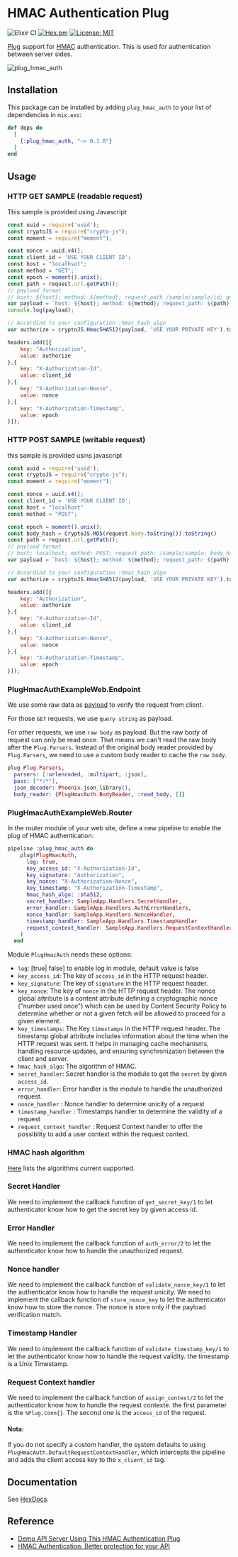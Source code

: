 # HMAC Authentication Plug

![Elixir CI](https://github.com/StephSanchez/plug_hmac_auth/workflows/Elixir%20CI/badge.svg)
[![Hex.pm](https://img.shields.io/hexpm/v/plug_hmac_auth.svg)](https://hex.pm/packages/plug_hmac_auth)
[![License: MIT](https://img.shields.io/badge/License-MIT-red.svg)](https://opensource.org/licenses/MIT)

[Plug](https://hex.pm/packages/plug) support for [HMAC](https://en.wikipedia.org/wiki/HMAC) authentication. This is used for authentication between server sides.

![plug_hmac_auth](https://user-images.githubusercontent.com/13026209/82148208-180c1380-987d-11ea-9087-96b9110c0675.png)

## Installation

This package can be installed by adding `plug_hmac_auth` to your list of dependencies in `mix.exs`:

```elixir
def deps do
  [
    {:plug_hmac_auth, "~> 0.1.0"}
  ]
end
```

## Usage

### HTTP GET SAMPLE (readable request)
This sample is provided using Javascript
```js
const uuid = require('uuid');
const cryptoJS = require("crypto-js");
const moment = require("moment");

const nonce = uuid.v4();
const client_id = 'USE YOUR CLIENT ID';
const host = "localhsot";
const method = "GET";
const epoch = moment().unix();
const path = request.url.getPath();
// payload format
// host: ${host}; method: ${method}; request_path /sample/sample/id; query_string ; nonce: holaf6; timestamp: 1693860698
var payload = `host: ${host}; method: ${method}; request_path: ${path}; query_string ; nonce: ${nonce}; timestamp: ${epoch}`;
console.log(payload);

// Accordind to your configuration :hmac_hash_algo
var authorize = cryptoJS.HmacSHA512(payload, 'USE YOUR PRIVATE KEY').toString(cryptoJS.enc.Base64);

headers.add([{
    key: "Authorization",
    value: authorize
},{
    key: "X-Authorization-Id",
    value: client_id
},{
    key: "X-Authorization-Nonce",
    value: nonce
},{
    key: "X-Authorization-Timestamp",
    value: epoch
}]);

```

### HTTP POST SAMPLE (writable request)
this sample is provided usins javascript

```js
const uuid = require('uuid');
const cryptoJS = require("crypto-js");
const moment = require("moment");

const nonce = uuid.v4();
const client_id = 'USE YOUR CLIENT ID';
const host = "localhost"
const method = "POST";

const epoch = moment().unix();
const body_hash = CryptoJS.MD5(request.body.toString()).toString()
const path = request.url.getPath();
// payload format
// host: localhost; method: POST; request_path: /sample/sample; body_hash: f6ec8fd8d77bf5e19f6a28a37353d6ef; nonce: holaf7; timestamp: 1694248700
var payload = `host: ${host}; method: ${method}; request_path: ${path}; body_hash: ${body_hash}; nonce: ${nonce}; timestamp: ${epoch}`;

// Accordind to your configuration :hmac_hash_algo
var authorize = cryptoJS.HmacSHA512(payload, 'USE YOUR PRIVATE KEY').toString(cryptoJS.enc.Base64);

headers.add([{
    key: "Authorization",
    value: authorize
},{
    key: "X-Authorization-Id",
    value: client_id
},{
    key: "X-Authorization-Nonce",
    value: nonce
},{
    key: "X-Authorization-Timestamp",
    value: epoch
}]);

```

### PlugHmacAuthExampleWeb.Endpoint

We use some raw data as [payload](https://github.com/flipay/plug_hmac_auth/blob/a978ac5051686ce1a9539a315a062009fd2045ae/lib/plug_hmac_auth.ex#L76) to verify the request from client.

For those `GET` requests, we use `query string` as payload. 

For other requests, we use `raw body` as payload. But the raw body of request can only be read once. That means we can't read the raw body after the `Plug.Parsers`. Instead of the original body reader provided by `Plug.Parsers`, we need to use a custom body reader to cache the `raw body`.

```elixir
plug Plug.Parsers,
  parsers: [:urlencoded, :multipart, :json],
  pass: ["*/*"],
  json_decoder: Phoenix.json_library(),
  body_reader: {PlugHmacAuth.BodyReader, :read_body, []}
```

### PlugHmacAuthExampleWeb.Router

In the router module of your web site, define a new pipeline to enable the plug of HMAC authentication:

```elixir
pipeline :plug_hmac_auth do
    plug(PlugHmacAuth,
      log: true,
      key_access_id: "X-Authorization-Id",
      key_signature: "Authorization",
      key_nonce: "X-Authorization-Nonce",
      key_timestamp: "X-Authorization-Timestamp",
      hmac_hash_algo: :sha512,
      secret_handler: SampleApp.Handlers.SecretHandler,
      error_handler: SampleApp.Handlers.AuthErrorHandlers,
      nonce_handler: SampleApp.Handlers.NonceHandler,
      timestamp_handler: SampleApp.Handlers.TimestampHandler
      request_context_handler: SampleApp.Handlers.RequestContextHandler
    )
  end
```

Module `PlugHmacAuth` needs these options:
- `log`: [true| false] to enable log in module, default value is false
- `key_access_id`: The key of `access_id` in the HTTP request header.
- `key_signature`: The key of `signature` in the HTTP request header.
- `key_nonce`: The key of `nonce` in the HTTP request header. The nonce global attribute is a content attribute defining a cryptographic nonce ("number used once") which can be used by Content Security Policy to determine whether or not a given fetch will be allowed to proceed for a given element.
- `key_timestamps`: The Key `timestamps` in the HTTP request header. The timestamp global attribute  includes information about the time when the HTTP request was sent. It helps in managing cache mechanisms, handling resource updates, and ensuring synchronization between the client and server.
- `hmac_hash_algo`: The algorithm of HMAC.
- `secret_handler`: Secret handler is the module to get the `secret` by given `access_id`.
- `error_handler`: Error handler is the module to handle the unauthorized request.
- `nonce_handler` : Nonce handler to determine unicity of a request
- `timestamp_handler` : Timestamps handler to determine the validity of a request
- `request_context_handler` : Request Context handler to offer the possiblity to add a user context within the request context.


### HMAC hash algorithm

[Here](https://github.com/flipay/plug_hmac_auth/blob/a978ac5051686ce1a9539a315a062009fd2045ae/lib/plug_hmac_auth.ex#L12) lists the algorithms current supported.

### Secret Handler

We need to implement the callback function of `get_secret_key/1` to let authenticator know how to get the secret key by given access id.

### Error Handler

We need to implement the callback function of `auth_error/2` to let the authenticator know how to handle the unauthorized request.

### Nonce handler

We need to implement the callback function of `validate_nonce_key/1` to let the authenticator know how to handle the request unicity. We need to implement the callback function of `store_nonce_key` to let the authenticator know how to store the nonce. The nonce is store only if the payload verification match.

### Timestamp Handler

We need to implement the callback function of `validate_timestamp_key/1` to let the authenticator know how to handle the request validity. the timestamp is a Unix Timestamp.

### Request Context handler

We need to implement the callback function of `assign_context/2` to let the authenticator know how to handle the request contexte. the first parameter is the `%Plug.Conn{}`. The second one is the `access_id` of the request.

#### Nota:
If you do not specify a custom handler, the system defaults to using `PlugHmacAuth.DefaultRequestContextHandler`, which intercepts the pipeline and adds the client access key to the `x_client_id` tag. 

## Documentation

See [HexDocs](https://hexdocs.pm/plug_hmac_auth).

## Reference

- [Demo API Server Using This HMAC Authentication Plug](https://github.com/flipay/plug_hmac_auth_example)
- [HMAC Authentication: Better protection for your API](https://dev.to/pim/hmac-authentication-better-protection-for-your-api-4e0)
